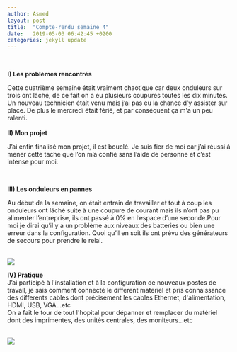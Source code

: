 ```yaml
---
author: Asmed
layout: post
title:  "Compte-rendu semaine 4"
date:   2019-05-03 06:42:45 +0200
categories: jekyll update
---
```

<br/>

**I) Les problèmes rencontrés**  

Cette quatrième semaine était vraiment chaotique car deux onduleurs sur trois ont lâché, de ce fait on a eu plusieurs coupures toutes les dix minutes. Un nouveau technicien était venu mais j’ai pas eu la chance d’y assister sur place. De plus le mercredi était férié, et par conséquent ça m'a un peu ralenti.  
<br/>
**II) Mon projet**  

J’ai enfin finalisé mon projet, il est bouclé. Je suis fier de moi car j’ai réussi à mener cette tache que l’on m’a confié sans l’aide de personne et c’est intense pour moi.  

<br/>

**III) Les onduleurs en pannes**  

Au début de la semaine, on était entrain de travailler et tout à coup les onduleurs ont lâché suite à une coupure de courant mais ils n’ont pas pu alimenter l’entreprise, ils ont passé à 0% en l’espace d’une seconde.Pour moi je dirai qu’il y a un problème aux niveaux des batteries  ou bien une erreur dans la configuration. Quoi qu’il en soit ils ont prévu des générateurs de secours pour prendre le relai.  

<br/> 
<img src="/jekyll-wing-template/assets/onduleur.PNG" />


<br/> 

**IV) Pratique**  
J’ai participé à l'installation et à la configuration de nouveaux postes de travail, je sais comment connecté le different materiel et pris connaissance des differents cables dont précisement les cables Ethernet, d'alimentation, HDMI, USB, VGA...etc   
On a fait le tour de tout l'hopital pour dépanner et remplacer du matériel dont des imprimentes, des unités centrales, des moniteurs...etc  

<br/> 
<img src="/jekyll-wing-template/assets/boitier.PNG" />


